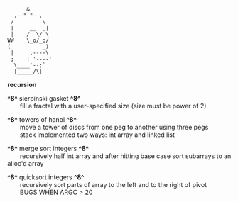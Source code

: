           &
      .--"`"--.
     /         \
     |     __  _|
     |    /  \/ \
    WW    \_o/_o/
    (          _)
     |     .----\
     ;    | '----'
      \____'--;`
      |_____/\|
 
**recursion**

**^8^** sierpinski gasket **^8^**<br />
&emsp;&emsp;fill a fractal with a user-specified size (size must be power of 2)<br />

**^8^** towers of hanoi **^8^**<br />
&emsp;&emsp;move a tower of discs from one peg to another using three pegs<br />
&emsp;&emsp;stack implemented two ways: int array and linked list<br />

**^8^** merge sort integers **^8^**<br />
&emsp;&emsp;recursively half int array and after hitting base case sort subarrays to an alloc'd array<br />

**^8^** quicksort integers **^8^**<br />
&emsp;&emsp;recursively sort parts of array to the left and to the right of pivot<br />
&emsp;&emsp;BUGS WHEN ARGC > 20<br />
